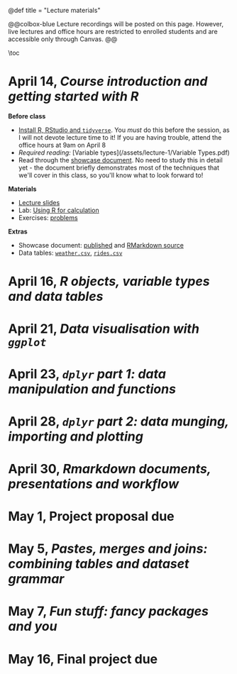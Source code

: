 @def title = "Lecture materials"

@@colbox-blue
Lecture recordings will be posted on this page.
However, live lectures and office hours are restricted to enrolled students and are accessible only through Canvas.
@@

\toc

# April 14, *Course introduction and getting started with R*

**Before class**

* [Install R, RStudio and `tidyverse`](/install-R/). You *must* do this before the session, as I will not devote lecture time to it! If you are having trouble, attend the office hours at 9am on April 8
* *Required reading:* [Variable types](/assets/lecture-1/Variable Types.pdf)
* Read through the [showcase document](/assets/lecture-1/taxis.html). No need to study this in detail yet - the document briefly demonstrates most of the techniques that we'll cover in this class, so you'll know what to look forward to!

**Materials**

* [Lecture slides](/assets/lecture-1/presentation1.html)
* Lab: [Using R for calculation](/assets/lecture-1/lab1.html)
* Exercises: [problems](/assets/lecture-1/practice1.html)<!--, [solutions](/assets/lecture-1/solutions1.html)-->

**Extras**

* Showcase document: [published](/assets/lecture-1/taxis.html) and [RMarkdown source](/assets/lecture-1/taxis.rmd)
* Data tables: [`weather.csv`](/assets/lecture-1/ny-taxi-data/weather.csv), [`rides.csv`](/assets/lecture-1/ny-taxi-data/rides.csv)


# April 16, *R objects, variable types and data tables*

# April 21, *Data visualisation with `ggplot`*

# April 23, *`dplyr` part 1: data manipulation and functions*

# April 28, *`dplyr` part 2: data munging, importing and plotting*

# April 30, *Rmarkdown documents, presentations and workflow*

# May 1, **Project proposal due**

# May 5, *Pastes, merges and joins: combining tables and dataset grammar*

# May 7, *Fun stuff: fancy packages and you*

# May 16, **Final project due**

